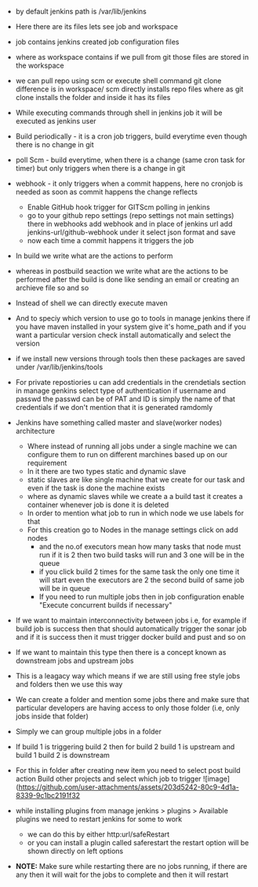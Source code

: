 - by default jenkins path is /var/lib/jenkins
- Here there are its files lets see job and workspace
- job contains jenkins created job configuration files
- where as workspace contains if we pull from git those files are stored in the workspace
- we can pull repo using scm or execute shell command git clone difference is in workspace/ scm directly installs repo files where as git clone installs the folder and inside it has its files
- While executing commands through shell in jenkins job it will be executed as jenkins user
- Build periodically - it is  a cron job triggers, build everytime even though there is no change in git
- poll Scm - build everytime, when there is a change (same cron task for timer) but only triggers when there is a change in git
- webhook - it only triggers when a commit happens, here no cronjob is needed as soon as commit happens the change reflects
    - Enable GitHub hook trigger for GITScm polling in jenkins
    - go to your github repo settings (repo settings not main settings) there in webhooks add webhook and in place of jenkins url add jenkins-url/github-webhook under it select json format and save
    - now each time a commit happens it triggers the job
- In build we write what are the actions to perform
- whereas in postbuild seaction we write what are the actions to be performed after the build is done like sending an email or creating an archieve file so and so
- Instead of shell we can directly execute maven
- And to speciy which version to use go to tools in manage jenkins there if you have maven installed in your system give it's home_path and if you want a particular version check install automatically and select the version
- if we install new versions through tools then these packages are saved under /var/lib/jenkins/tools
- For private repostiories u can add credentials in the crendetials section in manage genkins select type of authentication if username and passwd the passwd can be of PAT and ID is simply the name of that credentials if we don't mention that it is generated ramdomly
- Jenkins have something called master and slave(worker nodes) architecture
  - Where instead of running all jobs under a single machine we can configure them to run on different marchines based up on our requirement
  - In it there are two types static and dynamic slave
  - static slaves are like single machine that we create for our task and even if the task is done the machine exists
  - where as dynamic slaves while we create a a build tast it creates a container whenever job is done it is deleted
  - In order to mention what job to run in which node we use labels for that
  - For this creation go to Nodes in the manage settings click on add nodes
      - and the no.of executors mean how many tasks that node must run if it is 2 then two build tasks will run and 3 one will be in the queue
      - if you click build 2 times for the same task the only one time it will start even the executors are 2 the second build of same job will be in queue
      - If you need to run multiple jobs then in job configuration enable "Execute concurrent builds if necessary"
- If we want to maintain interconnectivity between jobs i.e, for example if build job is success then that should automatically trigger the sonar job and if it is success then it must trigger docker build and pust and so on
- If we want to maintain this type then there is a concept known as downstream jobs and upstream jobs
- This is a leagacy way which means if we are still using free style jobs and folders then we use this way
- We can create a folder and mention some jobs there and make sure that particular developers are having access to only those folder (i.e, only jobs inside that folder)
- Simply we can group multiple jobs in a folder
- If build 1 is triggering build 2 then for build 2 build 1 is upstream and build 1 build 2 is downstream
- For this in folder after creating new item you need to select post build action  Build other projects  and select which job to trigger
  ![image](https://github.com/user-attachments/assets/203d5242-80c9-4d1a-8339-9c1bc2191f32

- while installing plugins from manage jenkins > plugins > Available plugins we need to restart jenkins for some to work
  - we can do this by either http:url/safeRestart
  - or you can install a plugin called saferestart the restart option will be shown directly on left options
- **NOTE:** Make sure while restarting there are no jobs running, if there are any then it will wait for the jobs to complete and then it will restart




